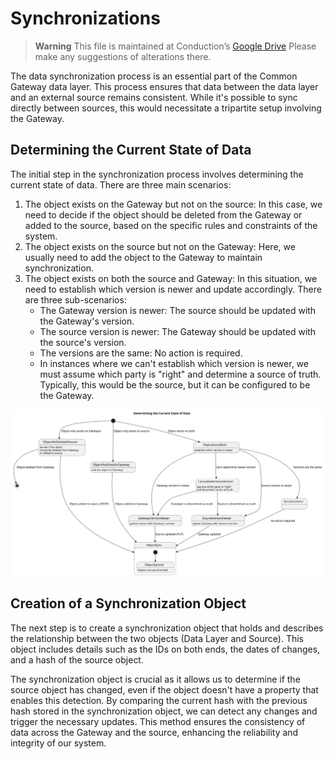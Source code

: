 # Synchronizations

> **Warning**
> This file is maintained at Conduction’s [Google Drive](https://docs.google.com/document/d/1bJ45SdIaB21TdIoB2sL5biXeJ_L_6QbrfMb0TmzgXGs/edit) Please make any suggestions of alterations there.

The data synchronization process is an essential part of the Common Gateway data layer. This process ensures that data between the data layer and an external source remains consistent. While it's possible to sync directly between sources, this would necessitate a tripartite setup involving the Gateway.

## Determining the Current State of Data
The initial step in the synchronization process involves determining the current state of data. There are three main scenarios:

1. The object exists on the Gateway but not on the source: In this case, we need to decide if the object should be deleted from the Gateway or added to the source, based on the specific rules and constraints of the system.
2. The object exists on the source but not on the Gateway: Here, we usually need to add the object to the Gateway to maintain synchronization.
3. The object exists on both the source and Gateway: In this situation, we need to establish which version is newer and update accordingly. There are three sub-scenarios:
    - The Gateway version is newer: The source should be updated with the Gateway's version.
    - The source version is newer: The Gateway should be updated with the source's version.
    - The versions are the same: No action is required.
    - In instances where we can't establish which version is newer, we must assume which party is "right" and determine a source of truth. Typically, this would be the source, but it can be configured to be the Gateway.

![synchronizations.svg](synchronization.svg)

## Creation of a Synchronization Object
The next step is to create a synchronization object that holds and describes the relationship between the two objects (Data Layer and Source). This object includes details such as the IDs on both ends, the dates of changes, and a hash of the source object.

The synchronization object is crucial as it allows us to determine if the source object has changed, even if the object doesn't have a property that enables this detection. By comparing the current hash with the previous hash stored in the synchronization object, we can detect any changes and trigger the necessary updates. This method ensures the consistency of data across the Gateway and the source, enhancing the reliability and integrity of our system.